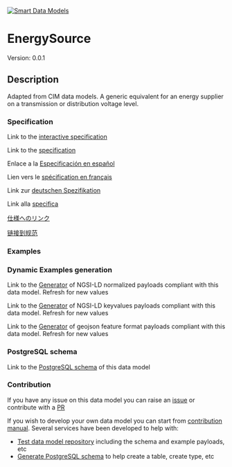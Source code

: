 [![Smart Data Models](https://smartdatamodels.org/wp-content/uploads/2022/01/SmartDataModels_logo.png "Logo")](https://smartdatamodels.org)
# EnergySource
Version: 0.0.1

## Description 

Adapted from CIM data models. A generic equivalent for an energy supplier on a transmission or distribution voltage level.
### Specification

Link to the [interactive specification](https://swagger.lab.fiware.org/?url=https://smart-data-models.github.io/dataModel.EnergyCIM/EnergySource/swagger.yaml)

Link to the [specification](https://github.com/smart-data-models/dataModel.EnergyCIM/blob/master/EnergySource/doc/spec.md)

Enlace a la [Especificación en español](https://github.com/smart-data-models/dataModel.EnergyCIM/blob/master/EnergySource/doc/spec_ES.md)

Lien vers le [spécification en français](https://github.com/smart-data-models/dataModel.EnergyCIM/blob/master/EnergySource/doc/spec_FR.md)

Link zur [deutschen Spezifikation](https://github.com/smart-data-models/dataModel.EnergyCIM/blob/master/EnergySource/doc/spec_DE.md)

Link alla [specifica](https://github.com/smart-data-models/dataModel.EnergyCIM/blob/master/EnergySource/doc/spec_IT.md)

[仕様へのリンク](https://github.com/smart-data-models/dataModel.EnergyCIM/blob/master/EnergySource/doc/spec_JA.md)

[链接到规范](https://github.com/smart-data-models/dataModel.EnergyCIM/blob/master/EnergySource/doc/spec_ZH.md)
### Examples
### Dynamic Examples generation

Link to the [Generator](https://smartdatamodels.org/extra/ngsi-ld_generator.php?schemaUrl=https://raw.githubusercontent.com/smart-data-models/dataModel.EnergyCIM/master/EnergySource/schema.json&email=info@smartdatamodels.org) of NGSI-LD normalized payloads compliant with this data model. Refresh for new values

Link to the [Generator](https://smartdatamodels.org/extra/ngsi-ld_generator_keyvalues.php?schemaUrl=https://raw.githubusercontent.com/smart-data-models/dataModel.EnergyCIM/master/EnergySource/schema.json&email=info@smartdatamodels.org) of NGSI-LD keyvalues payloads compliant with this data model. Refresh for new values

Link to the [Generator](https://smartdatamodels.org/extra/geojson_features_generator.php?schemaUrl=https://raw.githubusercontent.com/smart-data-models/dataModel.EnergyCIM/master/EnergySource/schema.json&email=info@smartdatamodels.org) of geojson feature format payloads compliant with this data model. Refresh for new values
### PostgreSQL schema

Link to the [PostgreSQL schema](https://smart-data-models.github.io/dataModel.EnergyCIM/EnergySource/schema.sql) of this data model
### Contribution

 If you have any issue on this data model you can raise an [issue](https://github.com/smart-data-models/dataModel.EnergyCIM/issues)  or contribute with a [PR](https://github.com/smart-data-models/dataModel.EnergyCIM/pulls)

 If you wish to develop your own data model you can start from [contribution manual](https://bit.ly/contribution_manual). Several services have been developed to help with: 
 - [Test data model repository](https://smartdatamodels.org/index.php/data-models-contribution-api/) including the schema and example payloads, etc
 - [Generate PostgreSQL schema](https://smartdatamodels.org/index.php/sql-service/) to help create a table, create type, etc